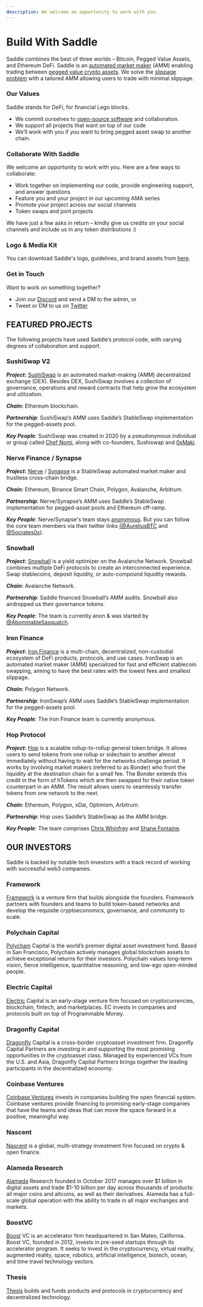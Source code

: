 ```yaml
---
description: We welcome an opportunity to work with you.
---
```


# Build With Saddle

Saddle combines the best of three worlds – Bitcoin, Pegged Value Assets, and Ethereum DeFi. Saddle is an [automated market maker](https://docs.saddle.finance/automated-market-makers) (AMM) enabling trading between [pegged value crypto assets](https://docs.saddle.finance/saddle-faq#what-are-pegged-value-crypto-assets-pegged-assets). We solve the [slippage problem](https://docs.saddle.finance/saddle-faq#what-is-a-slippage) with a tailored AMM allowing users to trade with minimal slippage.

### **Our Values**

Saddle stands for DeFi, for financial Lego blocks.

* We commit ourselves to [open-source software](https://github.com/saddle-finance) and collaboration.
* We support all projects that want on top of our code
* We’ll work with you if you want to bring pegged asset swap to another chain.

### **Collaborate With Saddle**

We welcome an opportunity to work with you. Here are a few ways to collaborate:

* Work together on implementing our code, provide engineering support, and answer questions
* Feature you and your project in our upcoming AMA series
* Promote your project across our social channels
* Token swaps and joint projects

We have just a few asks in return – kindly give us credits on your social channels and include us in any token distributions :)

### **Logo & Media Kit**

You can download Saddle's logo, guidelines, and brand assets from [here](https://drive.google.com/file/d/1\_Bh51chco4V7LXHLfs5gaN5bXstyjZ-F/view).

### **Get in Touch**

Want to work on something together?

* Join our [Discord](https://discord.gg/hX8RZFBW9R) and send a DM to the admin, or
* Tweet or DM to us on [Twitter](https://twitter.com/saddlefinance)

## **FEATURED PROJECTS**

The following projects have used Saddle’s protocol code, with varying degrees of collaboration and support.

### **SushiSwap V2**

_**Project**_**:** [SushiSwap](https://sushi.com) is an automated market-making (AMM) decentralized exchange (DEX). Besides DEX, SushiSwap involves a collection of governance, operations and reward contracts that help grow the ecosystem and utilization.

_**Chain**_**:** Ethereum blockchain.

_**Partnership**_: SushiSwap’s AMM uses Saddle’s StableSwap implementation for the pegged-assets pool.

_**Key People**_: SushiSwap was created in 2020 by a pseudonymous individual or group called [Chef Nomi](https://twitter.com/NomiChef), along with co-founders, Sushiswap and [0xMaki](https://twitter.com/0xMaki).

### **Nerve Finance / Synapse**

_**Project**_**:** [Nerve](https://nerve.fi) / [Synapse](https://synapseprotocol.com) is a StableSwap automated market maker and trustless cross-chain bridge.

_**Chain**_**:** Ethereum, Binance Smart Chain, Polygon, Avalanche, Arbitrum.

_**Partnership**_: Nerve/Synapse’s AMM uses Saddle’s StableSwap implementation for pegged-asset pools and Ethereum off-ramp.

_**Key People**_: Nerve/Synapse's team stays [anonymous](https://docs.nerve.fi/faq#analytics). But you can follow the core team members via their twitter links [(@AureliusBTC](https://twitter.com/AureliusBTC) and [@Socrates0x](https://twitter.com/Socrates0x)).

### **Snowball**

_**Project**_**:** [Snowball](https://snowball.network) is a yield optimizer on the Avalanche Network. Snowball combines multiple DeFi protocols to create an interconnected experience. Swap stablecoins, deposit liquidity, or auto-compound liquidity rewards.

_**Chain**_**:** Avalanche Network.

_**Partnership**_: Saddle financed Snowball’s AMM audits. Snowball also airdropped us their governance tokens.

_**Key People**_: The team is currently anon & was started by [@AbominableSasquatch](https://twitter.com/AbominableSas).

### **Iron Finance**

_**Project**_**:** [Iron Finance](https://iron.finance) is a multi-chain, decentralized, non-custodial ecosystem of DeFi products, protocols, and use cases. IronSwap is an automated market maker (AMM) specialized for fast and efficient stablecoin swapping, aiming to have the best rates with the lowest fees and smallest slippage.

_**Chain**_**:** Polygon Network.

_**Partnership**_: IronSwap’s AMM uses Saddle’s StableSwap implementation for the pegged-assets pool.

_**Key People**_: The Iron Finance team is currently anonymous.

### **Hop Protocol**

_**Project**_**:** [Hop](https://hop.exchange) is a scalable rollup-to-rollup general token bridge. It allows users to send tokens from one rollup or sidechain to another almost immediately without having to wait for the networks challenge period. It works by involving market makers (referred to as Bonder) who front the liquidity at the destination chain for a small fee. The Bonder extends this credit in the form of hTokens which are then swapped for their native token counterpart in an AMM. The result allows users to seamlessly transfer tokens from one network to the next.

_**Chain**_**:** Ethereum, Polygon, xDai, Optimism, Arbitrum.

_**Partnership**_: Hop uses Saddle’s StableSwap as the AMM bridge.

_**Key People**_: The team comprises [Chris Whinfrey](https://twitter.com/whinfreychris) and [Shane Fontaine](https://twitter.com/shanefontaine).

## **OUR INVESTORS**

Saddle is backed by notable tech investors with a track record of working with successful web3 companies.

### **Framework**

[Framework](https://framework.ventures) is a venture firm that builds alongside the founders. Framework partners with founders and teams to build token-based networks and develop the requisite cryptoeconomics, governance, and community to scale.

### **Polychain Capital**

[Polychain](https://polychain.capital) Capital is the world’s premier digital asset investment fund. Based in San Francisco, Polychain actively manages global blockchain assets to achieve exceptional returns for their investors. Polychain values long-term vision, fierce intelligence, quantitative reasoning, and low-ego open-minded people.

### **Electric Capital**

[Electric](https://www.electriccapital.com) Capital is an early-stage venture firm focused on cryptocurrencies, blockchain, fintech, and marketplaces. EC invests in companies and protocols built on top of Programmable Money.

### **Dragonfly Capital**

[Dragonfly](https://www.dcp.capital) Capital is a cross-border cryptoasset investment firm. Dragonfly Capital Partners are investing in and supporting the most promising opportunities in the cryptoasset class. Managed by experienced VCs from the U.S. and Asia, Dragonfly Capital Partners brings together the leading participants in the decentralized economy.

### **Coinbase Ventures**

[Coinbase Ventures](https://ventures.coinbase.com) invests in companies building the open financial system. Coinbase ventures provide financing to promising early-stage companies that have the teams and ideas that can move the space forward in a positive, meaningful way.

### **Nascent**

[Nascent](https://www.nascent.xyz) is a global, multi-strategy investment firm focused on crypto & open finance.

### **Alameda Research**

[Alameda](https://www.alameda-research.com) Research founded in October 2017 manages over $1 billion in digital assets and trade $1-10 billion per day across thousands of products: all major coins and altcoins, as well as their derivatives. Alameda has a full-scale global operation with the ability to trade in all major exchanges and markets.

### **BoostVC**

[Boost](https://www.boost.vc) VC is an accelerator firm headquartered in San Mateo, California. Boost VC, founded in 2012, invests in pre-seed startups through its accelerator program. It seeks to invest in the cryptocurrency, virtual reality, augmented reality, space, robotics, artificial intelligence, biotech, ocean, and time travel technology sectors.

### **Thesis**

[Thesis](https://thesis.co) builds and funds products and protocols in cryptocurrency and decentralized technology.
